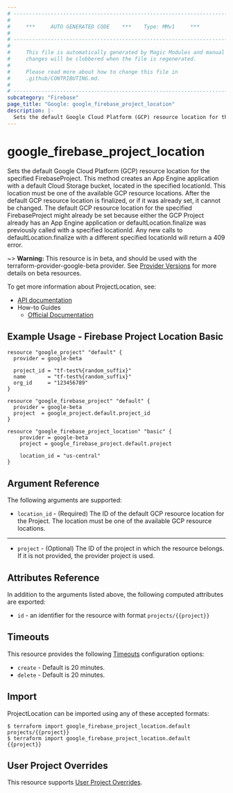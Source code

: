 ```yaml
---
# ----------------------------------------------------------------------------
#
#     ***     AUTO GENERATED CODE    ***    Type: MMv1     ***
#
# ----------------------------------------------------------------------------
#
#     This file is automatically generated by Magic Modules and manual
#     changes will be clobbered when the file is regenerated.
#
#     Please read more about how to change this file in
#     .github/CONTRIBUTING.md.
#
# ----------------------------------------------------------------------------
subcategory: "Firebase"
page_title: "Google: google_firebase_project_location"
description: |-
  Sets the default Google Cloud Platform (GCP) resource location for the specified FirebaseProject.
---
```


# google\_firebase\_project\_location

Sets the default Google Cloud Platform (GCP) resource location for the specified FirebaseProject.
This method creates an App Engine application with a default Cloud Storage bucket, located in the specified
locationId. This location must be one of the available GCP resource locations.
After the default GCP resource location is finalized, or if it was already set, it cannot be changed.
The default GCP resource location for the specified FirebaseProject might already be set because either the
GCP Project already has an App Engine application or defaultLocation.finalize was previously called with a
specified locationId. Any new calls to defaultLocation.finalize with a different specified locationId will
return a 409 error.

~> **Warning:** This resource is in beta, and should be used with the terraform-provider-google-beta provider.
See [Provider Versions](https://terraform.io/docs/providers/google/guides/provider_versions.html) for more details on beta resources.

To get more information about ProjectLocation, see:

* [API documentation](https://firebase.google.com/docs/projects/api/reference/rest/v1beta1/projects.defaultLocation/finalize)
* How-to Guides
    * [Official Documentation](https://firebase.google.com/)

## Example Usage - Firebase Project Location Basic


```hcl
resource "google_project" "default" {
  provider = google-beta

  project_id = "tf-test%{random_suffix}"
  name       = "tf-test%{random_suffix}"
  org_id     = "123456789"
}

resource "google_firebase_project" "default" {
  provider = google-beta
  project  = google_project.default.project_id
}

resource "google_firebase_project_location" "basic" {
	provider = google-beta
	project = google_firebase_project.default.project

	location_id = "us-central"
}
```

## Argument Reference

The following arguments are supported:


* `location_id` -
  (Required)
  The ID of the default GCP resource location for the Project. The location must be one of the available GCP
  resource locations.


- - -


* `project` - (Optional) The ID of the project in which the resource belongs.
    If it is not provided, the provider project is used.


## Attributes Reference

In addition to the arguments listed above, the following computed attributes are exported:

* `id` - an identifier for the resource with format `projects/{{project}}`


## Timeouts

This resource provides the following
[Timeouts](/docs/configuration/resources.html#timeouts) configuration options:

- `create` - Default is 20 minutes.
- `delete` - Default is 20 minutes.

## Import


ProjectLocation can be imported using any of these accepted formats:

```
$ terraform import google_firebase_project_location.default projects/{{project}}
$ terraform import google_firebase_project_location.default {{project}}
```

## User Project Overrides

This resource supports [User Project Overrides](https://registry.terraform.io/providers/hashicorp/google/latest/docs/guides/provider_reference#user_project_override).
